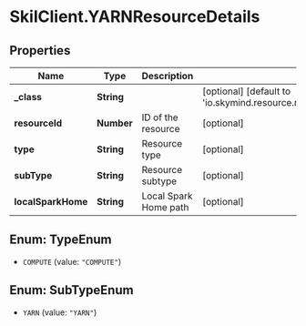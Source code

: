 # SkilClient.YARNResourceDetails

## Properties
Name | Type | Description | Notes
------------ | ------------- | ------------- | -------------
**_class** | **String** |  | [optional] [default to &#39;io.skymind.resource.model.subtypes.compute.YARNResourceDetails&#39;]
**resourceId** | **Number** | ID of the resource | [optional] 
**type** | **String** | Resource type | [optional] 
**subType** | **String** | Resource subtype | [optional] 
**localSparkHome** | **String** | Local Spark Home path | [optional] 


<a name="TypeEnum"></a>
## Enum: TypeEnum


* `COMPUTE` (value: `"COMPUTE"`)




<a name="SubTypeEnum"></a>
## Enum: SubTypeEnum


* `YARN` (value: `"YARN"`)




